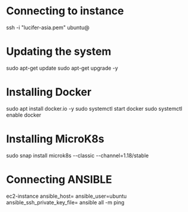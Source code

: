 # Connecting to instance
ssh -i "lucifer-asia.pem" ubuntu@<ip-addr>


# Updating the system
sudo apt-get update
sudo apt-get upgrade -y


# Installing Docker
sudo apt install docker.io -y
sudo systemctl start docker
sudo systemctl enable docker

# Installing MicroK8s
sudo snap install microk8s --classic --channel=1.18/stable

# Connecting ANSIBLE
ec2-instance ansible_host=<ip-addr> ansible_user=ubuntu ansible_ssh_private_key_file=<key-file>
ansible all -m ping
